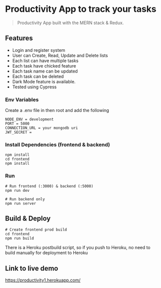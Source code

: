# Productivity App to track your tasks

> Productivity App built with the MERN stack & Redux.

## Features

- Login and register system
- User can Create, Read, Update and Delete lists
- Each list can have multiple tasks
- Each task have chicked feature
- Each task name can be updated
- Each task can be deleted
- Dark Mode feature is available.
- Tested using Cypress

### Env Variables

Create a .env file in then root and add the following

```
NODE_ENV = development
PORT = 5000
CONNECTION_URL = your mongodb uri
JWT_SECRET =
```

### Install Dependencies (frontend & backend)

```
npm install
cd frontend
npm install
```

### Run

```
# Run frontend (:3000) & backend (:5000)
npm run dev

# Run backend only
npm run server
```

## Build & Deploy

```
# Create frontend prod build
cd frontend
npm run build
```

There is a Heroku postbuild script, so if you push to Heroku, no need to build manually for deployment to Heroku

## Link to live demo

https://productivity1.herokuapp.com/

